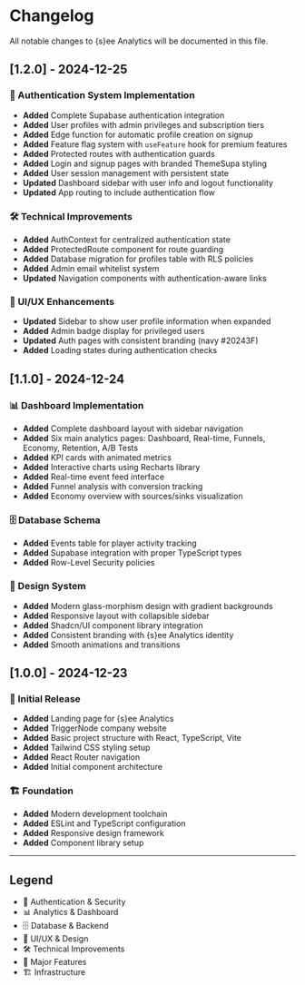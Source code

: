 
# Changelog
All notable changes to {s}ee Analytics will be documented in this file.

## [1.2.0] - 2024-12-25

### 🔐 Authentication System Implementation
- **Added** Complete Supabase authentication integration
- **Added** User profiles with admin privileges and subscription tiers
- **Added** Edge function for automatic profile creation on signup
- **Added** Feature flag system with `useFeature` hook for premium features
- **Added** Protected routes with authentication guards
- **Added** Login and signup pages with branded ThemeSupa styling
- **Added** User session management with persistent state
- **Updated** Dashboard sidebar with user info and logout functionality
- **Updated** App routing to include authentication flow

### 🛠️ Technical Improvements
- **Added** AuthContext for centralized authentication state
- **Added** ProtectedRoute component for route guarding
- **Added** Database migration for profiles table with RLS policies
- **Added** Admin email whitelist system
- **Updated** Navigation components with authentication-aware links

### 🎨 UI/UX Enhancements
- **Updated** Sidebar to show user profile information when expanded
- **Added** Admin badge display for privileged users
- **Updated** Auth pages with consistent branding (navy #20243F)
- **Added** Loading states during authentication checks

## [1.1.0] - 2024-12-24

### 📊 Dashboard Implementation
- **Added** Complete dashboard layout with sidebar navigation
- **Added** Six main analytics pages: Dashboard, Real-time, Funnels, Economy, Retention, A/B Tests
- **Added** KPI cards with animated metrics
- **Added** Interactive charts using Recharts library
- **Added** Real-time event feed interface
- **Added** Funnel analysis with conversion tracking
- **Added** Economy overview with sources/sinks visualization

### 🗄️ Database Schema
- **Added** Events table for player activity tracking
- **Added** Supabase integration with proper TypeScript types
- **Added** Row-Level Security policies

### 🎨 Design System
- **Added** Modern glass-morphism design with gradient backgrounds
- **Added** Responsive layout with collapsible sidebar
- **Added** Shadcn/UI component library integration
- **Added** Consistent branding with {s}ee Analytics identity
- **Added** Smooth animations and transitions

## [1.0.0] - 2024-12-23

### 🚀 Initial Release
- **Added** Landing page for {s}ee Analytics
- **Added** TriggerNode company website
- **Added** Basic project structure with React, TypeScript, Vite
- **Added** Tailwind CSS styling setup
- **Added** React Router navigation
- **Added** Initial component architecture

### 🏗️ Foundation
- **Added** Modern development toolchain
- **Added** ESLint and TypeScript configuration
- **Added** Responsive design framework
- **Added** Component library setup

---

## Legend
- 🔐 Authentication & Security
- 📊 Analytics & Dashboard
- 🗄️ Database & Backend
- 🎨 UI/UX & Design
- 🛠️ Technical Improvements
- 🚀 Major Features
- 🏗️ Infrastructure

